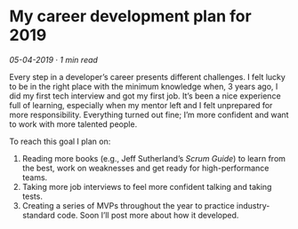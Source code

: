 # My career development plan for 2019

_05-04-2019 · 1 min read_

Every step in a developer’s career presents different challenges. I felt lucky to be in the right place with the minimum knowledge when, 3 years ago, I did my first tech interview and got my first job. It’s been a nice experience full of learning, especially when my mentor left and I felt unprepared for more responsibility. Everything turned out fine; I’m more confident and want to work with more talented people.

To reach this goal I plan on:

1. Reading more books (e.g., Jeff Sutherland’s _Scrum Guide_) to learn from the best, work on weaknesses and get ready for high-performance teams.
2. Taking more job interviews to feel more confident talking and taking tests.
3. Creating a series of MVPs throughout the year to practice industry-standard code. Soon I’ll post more about how it developed.
